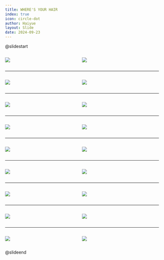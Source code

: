 ```yaml
---
title: WHERE'S YOUR HAIR
index: true
icon: circle-dot
author: Haiyue
layout: Slide
date: 2024-09-23
---
```

 
@slidestart

<div style="display:flex">
<div style="flex:1">

![](/reading/english/Level-O/WHERE'S%20YOUR%20HAIR/001.webp)
</div>
<div style="flex:1">

![](/reading/english/Level-O/WHERE'S%20YOUR%20HAIR/002.webp)
</div>
</div>

---

<div style="display:flex">
<div style="flex:1">

![](/reading/english/Level-O/WHERE'S%20YOUR%20HAIR/003.webp)
</div>
<div style="flex:1">

![](/reading/english/Level-O/WHERE'S%20YOUR%20HAIR/004.webp)
</div>
</div>

---

<div style="display:flex">
<div style="flex:1">

![](/reading/english/Level-O/WHERE'S%20YOUR%20HAIR/005.webp)
</div>
<div style="flex:1">

![](/reading/english/Level-O/WHERE'S%20YOUR%20HAIR/006.webp)
</div>
</div>

---

<div style="display:flex">
<div style="flex:1">

![](/reading/english/Level-O/WHERE'S%20YOUR%20HAIR/007.webp)
</div>
<div style="flex:1">

![](/reading/english/Level-O/WHERE'S%20YOUR%20HAIR/008.webp)
</div>
</div>

---

<div style="display:flex">
<div style="flex:1">

![](/reading/english/Level-O/WHERE'S%20YOUR%20HAIR/009.webp)
</div>
<div style="flex:1">

![](/reading/english/Level-O/WHERE'S%20YOUR%20HAIR/010.webp)
</div>
</div>

---

<div style="display:flex">
<div style="flex:1">

![](/reading/english/Level-O/WHERE'S%20YOUR%20HAIR/011.webp)
</div>
<div style="flex:1">

![](/reading/english/Level-O/WHERE'S%20YOUR%20HAIR/012.webp)
</div>
</div>

---

<div style="display:flex">
<div style="flex:1">

![](/reading/english/Level-O/WHERE'S%20YOUR%20HAIR/013.webp)
</div>
<div style="flex:1">

![](/reading/english/Level-O/WHERE'S%20YOUR%20HAIR/014.webp)
</div>
</div>

---

<div style="display:flex">
<div style="flex:1">

![](/reading/english/Level-O/WHERE'S%20YOUR%20HAIR/015.webp)
</div>
<div style="flex:1">

![](/reading/english/Level-O/WHERE'S%20YOUR%20HAIR/016.webp)
</div>
</div>

---

<div style="display:flex">
<div style="flex:1">

![](/reading/english/Level-O/WHERE'S%20YOUR%20HAIR/017.webp)
</div>
<div style="flex:1">

![](/reading/english/Level-O/WHERE'S%20YOUR%20HAIR/018.webp)
</div>
</div>

@slideend